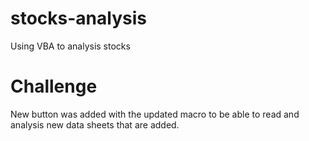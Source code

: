 # stocks-analysis
Using VBA to analysis stocks
# Challenge
New button was added with the updated macro to be able to read and analysis new data sheets that are added.
